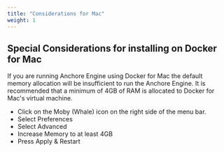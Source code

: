 ```yaml
---
title: "Considerations for Mac"
weight: 1
---
```


## Special Considerations for installing on Docker for Mac

If you are running Anchore Engine using Docker for Mac the default memory allocation will be insufficient to run the Anchore Engine. It is recommended that a minimum of 4GB of RAM is allocated to Docker for Mac's virtual machine.

- Click on the Moby (Whale) icon on the right side of the menu bar.
- Select Preferences
- Select Advanced
- Increase Memory to at least 4GB
- Press Apply & Restart
